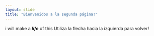 ```yaml
---
layout: slide
title: "Bienvenidos a la segunda página!"
---
```

i will make a __*life*__ of this
Utiliza la flecha hacia la izquierda para volver!
